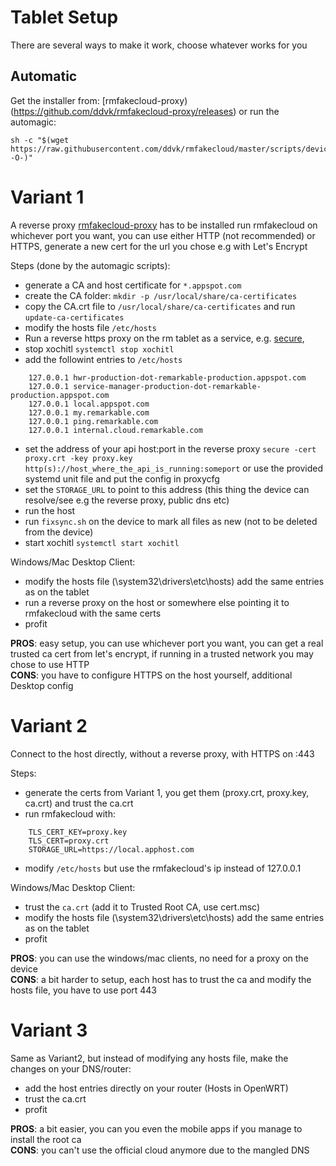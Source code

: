 # Tablet Setup
There are several ways to make it work, choose whatever works for you

## Automatic
Get the installer from: [rmfakecloud-proxy)(https://github.com/ddvk/rmfakecloud-proxy/releases)
or run the automagic:  
```
sh -c "$(wget https://raw.githubusercontent.com/ddvk/rmfakecloud/master/scripts/device/automagic.sh -O-)"
```


# Variant 1
A reverse proxy [rmfakecloud-proxy](https://github.com/ddvk/rmfakecloud-proxy/releases) has to be installed
run rmfakecloud on whichever port you want, you can use either HTTP (not recommended) or HTTPS, generate a new cert for the url you chose e.g with Let's Encrypt

Steps (done by the automagic scripts):
- generate a CA and host certificate for `*.appspot.com`
- create the CA folder: `mkdir -p /usr/local/share/ca-certificates`
- copy the CA.crt file to `/usr/local/share/ca-certificates` and run `update-ca-certificates`
- modify the hosts file `/etc/hosts`
- Run a reverse https proxy on the rm tablet as a service, e.g. [secure](https://github.com/yi-jiayu/secure),
- stop xochitl `systemctl stop xochitl`
- add the followint entries to `/etc/hosts`
```
    127.0.0.1 hwr-production-dot-remarkable-production.appspot.com
    127.0.0.1 service-manager-production-dot-remarkable-production.appspot.com
    127.0.0.1 local.appspot.com
    127.0.0.1 my.remarkable.com
    127.0.0.1 ping.remarkable.com
    127.0.0.1 internal.cloud.remarkable.com
```
- set the address of your api host:port in the reverse proxy
    `secure -cert proxy.crt -key proxy.key http(s)://host_where_the_api_is_running:someport`
    or use the provided systemd unit file and put the config in proxycfg
- set the `STORAGE_URL` to point to this address (this thing the device can resolve/see e.g the reverse proxy, public dns etc)
- run the host
- run `fixsync.sh` on the device to mark all files as new (not to be deleted from the device)
- start xochitl `systemctl start xochitl`

Windows/Mac Desktop Client:
- modify the hosts file (\system32\drivers\etc\hosts) add the same entries as on the tablet
- run a reverse proxy on the host or somewhere else pointing it to rmfakecloud with the same certs
- profit

**PROS**: easy setup, you can use whichever port you want, you can get a real trusted ca cert from let's encrypt, if running in a trusted network you may chose to use HTTP  
**CONS**: you have to configure HTTPS on the host yourself, additional Desktop config   

# Variant 2
Connect to the host directly, without a reverse proxy, with HTTPS on :443

Steps:
- generate the certs from Variant 1, you get them (proxy.crt, proxy.key, ca.crt) and trust the ca.crt
- run rmfakecloud with:
```
    TLS_CERT_KEY=proxy.key  
    TLS_CERT=proxy.crt
    STORAGE_URL=https://local.apphost.com
```
- modify `/etc/hosts` but use the rmfakecloud's ip instead of 127.0.0.1
    
Windows/Mac Desktop Client:
- trust the `ca.crt`  (add it to Trusted Root CA, use cert.msc)
- modify the hosts file (\system32\drivers\etc\hosts) add the same entries as on the tablet
- profit
 
**PROS**: you can use the windows/mac clients, no need for a proxy on the device  
**CONS**: a bit harder to setup, each host has to trust the ca and modify the hosts file, you have to use port 443

# Variant 3
Same as Variant2, but instead of modifying any hosts file, make the changes on your DNS/router:
- add the host entries directly on your router (Hosts in OpenWRT)
- trust the ca.crt
- profit

**PROS**: a bit easier, you can you even the mobile apps if you manage to install the root ca  
**CONS**: you can't use the official cloud anymore due to the mangled DNS
